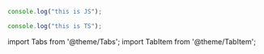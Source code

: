 ```js tab
console.log("this is JS");
```

```ts tab
console.log("this is TS");
```

import Tabs from '@theme/Tabs';
import TabItem from '@theme/TabItem';
